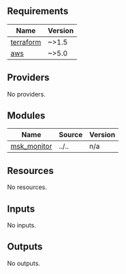 <!-- BEGIN_TF_DOCS -->
## Requirements

| Name | Version |
|------|---------|
| <a name="requirement_terraform"></a> [terraform](#requirement\_terraform) | ~>1.5 |
| <a name="requirement_aws"></a> [aws](#requirement\_aws) | ~>5.0 |

## Providers

No providers.

## Modules

| Name | Source | Version |
|------|--------|---------|
| <a name="module_msk_monitor"></a> [msk\_monitor](#module\_msk\_monitor) | ../.. | n/a |

## Resources

No resources.

## Inputs

No inputs.

## Outputs

No outputs.
<!-- END_TF_DOCS -->
